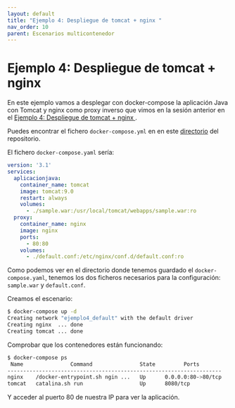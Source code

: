 ```yaml
---
layout: default
title: "Ejemplo 4: Despliegue de tomcat + nginx "
nav_order: 10
parent: Escenarios multicontenedor
---
```


# Ejemplo 4: Despliegue de tomcat + nginx 

En este ejemplo vamos a desplegar con docker-compose la aplicación Java con Tomcat y nginx como proxy inverso que vimos en la sesión anterior en el [Ejemplo 4: Despliegue de tomcat + nginx ](../sesion4/tomcat.html).

Puedes encontrar el fichero `docker-compose.yml` en en este [directorio](https://github.com/iesgn/curso_docker_2022/tree/main/ejemplos/sesion4/ejemplo4) del repositorio. 

El fichero `docker-compose.yaml` sería:

```yaml
version: '3.1'
services:
  aplicacionjava:
    container_name: tomcat
    image: tomcat:9.0
    restart: always
    volumes:
      - ./sample.war:/usr/local/tomcat/webapps/sample.war:ro
  proxy:
    container_name: nginx
    image: nginx
    ports:
      - 80:80
    volumes:
      - ./default.conf:/etc/nginx/conf.d/default.conf:ro
```

Como podemos ver en el directorio donde tenemos guardado el `docker-compose.yaml`, tenemos los dos ficheros necesarios para la configuración: `sample.war` y `default.conf`.

Creamos el escenario:

```bash
$ docker-compose up -d
Creating network "ejemplo4_default" with the default driver
Creating nginx  ... done
Creating tomcat ... done
```

Comprobar que los contenedores están funcionando:

```bash
$ docker-compose ps
 Name               Command               State         Ports       
--------------------------------------------------------------------
nginx    /docker-entrypoint.sh ngin ...   Up      0.0.0.0:80->80/tcp
tomcat   catalina.sh run                  Up      8080/tcp          
```

Y acceder al puerto 80 de nuestra IP para ver la aplicación.
